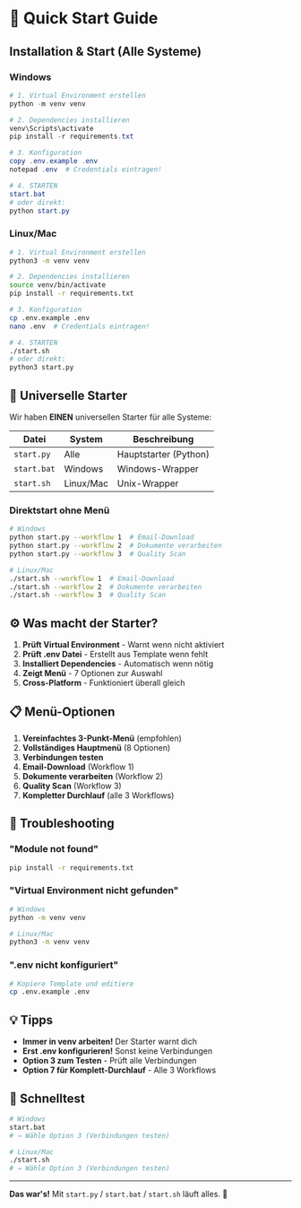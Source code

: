 # 🚀 Quick Start Guide

## Installation & Start (Alle Systeme)

### Windows
```powershell
# 1. Virtual Environment erstellen
python -m venv venv

# 2. Dependencies installieren
venv\Scripts\activate
pip install -r requirements.txt

# 3. Konfiguration
copy .env.example .env
notepad .env  # Credentials eintragen!

# 4. STARTEN
start.bat
# oder direkt:
python start.py
```

### Linux/Mac
```bash
# 1. Virtual Environment erstellen
python3 -m venv venv

# 2. Dependencies installieren
source venv/bin/activate
pip install -r requirements.txt

# 3. Konfiguration
cp .env.example .env
nano .env  # Credentials eintragen!

# 4. STARTEN
./start.sh
# oder direkt:
python3 start.py
```

## 🎯 Universelle Starter

Wir haben **EINEN** universellen Starter für alle Systeme:

| Datei | System | Beschreibung |
|-------|--------|--------------|
| `start.py` | Alle | Hauptstarter (Python) |
| `start.bat` | Windows | Windows-Wrapper |
| `start.sh` | Linux/Mac | Unix-Wrapper |

### Direktstart ohne Menü

```bash
# Windows
python start.py --workflow 1  # Email-Download
python start.py --workflow 2  # Dokumente verarbeiten
python start.py --workflow 3  # Quality Scan

# Linux/Mac
./start.sh --workflow 1  # Email-Download
./start.sh --workflow 2  # Dokumente verarbeiten
./start.sh --workflow 3  # Quality Scan
```

## ⚙️ Was macht der Starter?

1. **Prüft Virtual Environment** - Warnt wenn nicht aktiviert
2. **Prüft .env Datei** - Erstellt aus Template wenn fehlt
3. **Installiert Dependencies** - Automatisch wenn nötig
4. **Zeigt Menü** - 7 Optionen zur Auswahl
5. **Cross-Platform** - Funktioniert überall gleich

## 📋 Menü-Optionen

1. **Vereinfachtes 3-Punkt-Menü** (empfohlen)
2. **Vollständiges Hauptmenü** (8 Optionen)
3. **Verbindungen testen**
4. **Email-Download** (Workflow 1)
5. **Dokumente verarbeiten** (Workflow 2)
6. **Quality Scan** (Workflow 3)
7. **Kompletter Durchlauf** (alle 3 Workflows)

## 🔧 Troubleshooting

### "Module not found"
```bash
pip install -r requirements.txt
```

### "Virtual Environment nicht gefunden"
```bash
# Windows
python -m venv venv

# Linux/Mac
python3 -m venv venv
```

### ".env nicht konfiguriert"
```bash
# Kopiere Template und editiere
cp .env.example .env
```

## 💡 Tipps

- **Immer in venv arbeiten!** Der Starter warnt dich
- **Erst .env konfigurieren!** Sonst keine Verbindungen
- **Option 3 zum Testen** - Prüft alle Verbindungen
- **Option 7 für Komplett-Durchlauf** - Alle 3 Workflows

## 🎯 Schnelltest

```bash
# Windows
start.bat
# → Wähle Option 3 (Verbindungen testen)

# Linux/Mac
./start.sh
# → Wähle Option 3 (Verbindungen testen)
```

---

**Das war's!** Mit `start.py` / `start.bat` / `start.sh` läuft alles. 🚀